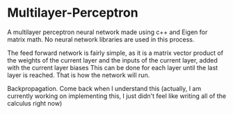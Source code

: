 # Multilayer-Perceptron
A multilayer perceptron neural network made using c++ and Eigen for matrix math. No neural network libraries are used in this process. 

The feed forward network is fairly simple, as it is a matrix vector product of the weights of the current layer and the inputs of the current layer, added with the current layer biases
This can be done for each layer until the last layer is reached. That is how the network will run. 

Backpropagation. Come back when I understand this (actually, I am currently working on implementing this, I just didn't feel like writing all of the calculus right now) 
